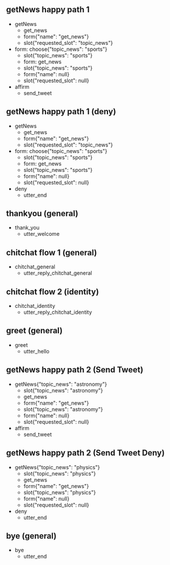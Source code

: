 ## getNews happy path 1
* getNews
    - get_news
    - form{"name": "get_news"}
    - slot{"requested_slot": "topic_news"}
* form: choose{"topic_news": "sports"}
    - slot{"topic_news": "sports"}
    - form: get_news
    - slot{"topic_news": "sports"}
    - form{"name": null}
    - slot{"requested_slot": null}
* affirm
    - send_tweet

## getNews happy path 1 (deny)
* getNews
    - get_news
    - form{"name": "get_news"}
    - slot{"requested_slot": "topic_news"}
* form: choose{"topic_news": "sports"}
    - slot{"topic_news": "sports"}
    - form: get_news
    - slot{"topic_news": "sports"}
    - form{"name": null}
    - slot{"requested_slot": null}
* deny
    - utter_end

## thankyou (general)    
* thank_you
    - utter_welcome

## chitchat flow 1 (general)
* chitchat_general
    - utter_reply_chitchat_general

## chitchat flow 2 (identity)
* chitchat_identity
    - utter_reply_chitchat_identity

## greet (general)
* greet
    - utter_hello

## getNews happy path 2 (Send Tweet)
* getNews{"topic_news": "astronomy"}
    - slot{"topic_news": "astronomy"}
    - get_news
    - form{"name": "get_news"}
    - slot{"topic_news": "astronomy"}
    - form{"name": null}
    - slot{"requested_slot": null}
* affirm
    - send_tweet

## getNews happy path 2 (Send Tweet Deny)
* getNews{"topic_news": "physics"}
    - slot{"topic_news": "physics"}
    - get_news
    - form{"name": "get_news"}
    - slot{"topic_news": "physics"}
    - form{"name": null}
    - slot{"requested_slot": null}
* deny
    - utter_end

## bye (general)
* bye
    - utter_end
